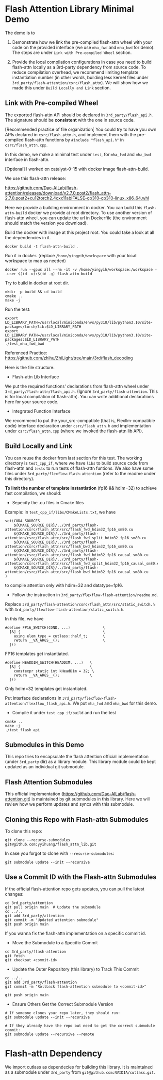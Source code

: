 # Flash Attention Library Minimal Demo

The demo is to 
1. Demonstrate how we link the pre-compiled flash-attn wheel with your code on the provided interface (we use `mha_fwd` and `mha_bwd` for demo). The steps are under `Link with Pre-compiled Wheel` section.

2. Provide the local compilation configurations in case you need to build flash-attn locally as a 3rd-party dependency from source code. To reduce compilation overhead, we recommend limiting template instantiation number (in other words, building less kernel files under `3rd_party/flash-attention/csrc/flash_attn`). We will show how we made this under `Build Locally and Link` section.

## Link with Pre-compiled Wheel

The exported flash-attn API should be declared in `3rd_party/flash_api.h`. The signature should be **consistent** with the one in source code. 

[Recommended practice of file organization]
You could try to have you own APIs declared in `csrc/flash_attn.h`, and implement them with the pre-compiled flash-attn functions by `#include "flash_api.h"` in `csrc/flash_attn.cpp`.

In this demo, we make a minimal test under `test`, for `mha_fwd` and `mha_bwd` interface in flash-attn.

[Optional] I worked on catalyst-0-15 with docker image flash-attn-build. 

We use this flash-attn release:

https://github.com/Dao-AILab/flash-attention/releases/download/v2.7.0.post2/flash_attn-2.7.0.post2+cu12torch2.4cxx11abiFALSE-cp310-cp310-linux_x86_64.whl 

Here we provide a building environment in docker. You can build this `flash-attn-build` docker we provide at root directory. To use another version of flash-attn wheel, you can update the url in Dockerfile (the environment should match the version you download).

Build the docker with image at this project root. You could take a look at all the dependencies in it.
```
docker build -t flash-attn-build .
```

Run it in docker. (replace `/home/yingyih/workspace` with your local workspace to map as needed)
```
docker run --gpus all --rm -it -v /home/yingyih/workspace:/workspace --user $(id -u):$(id -g) flash-attn-build
```

Try to build in docker at root dir.
```
mkdir -p build && cd build
cmake ..
make -j
```

Run the test:
```
export LD_LIBRARY_PATH=/usr/local/miniconda/envs/py310/lib/python3.10/site-packages/torch/lib:$LD_LIBRARY_PATH
export LD_LIBRARY_PATH=/usr/local/miniconda/envs/py310/lib/python3.10/site-packages:$LD_LIBRARY_PATH
./test_mha_fwd_bwd
```

Referenced Practice:  https://github.com/zhihu/ZhiLight/tree/main/3rd/flash_decoding

Here is the file structure.

- Flash-attn Lib Interface

We put the required functions' declarations from flash-attn wheel under `3rd_party/flash-attn/flash_api.h`. (Ignore `3rd_party/flash-attention`. This is for local compilation of flash-attn). You can write additional declarations here for your source code.

- Integrated Function Interface

We recommend to put the your_src-compatible (that is, Flexllm-compatible code) interface declaraiton under `csrc/flash_attn.h` and implementation under `csrc/flash_attn.cpp` (where we invoked the flash-attn lib API).



## Build Locally and Link
You can reuse the docker from last section for this test. The working directory is `test_cpp_if`, where we have `libs` to build source code from flash-attn and `tests` to run tests of flash-attn funtions. We also have some files under `3rd_party/flexflow-flash-attention` (refer to the readme under this directory).

**To limit the number of template instantiation** (fp16 && hdim=32) to achieve fast compilation, we should:

* Sepecify the .cu files in Cmake files 

Example: in `test_cpp_if/libs/CMakeLists.txt`, we have
```
set(CUDA_SOURCES
    ${CMAKE_SOURCE_DIR}/../3rd_party/flash-attention/csrc/flash_attn/src/flash_fwd_hdim32_fp16_sm80.cu
    ${CMAKE_SOURCE_DIR}/../3rd_party/flash-attention/csrc/flash_attn/src/flash_fwd_split_hdim32_fp16_sm80.cu
    ${CMAKE_SOURCE_DIR}/../3rd_party/flash-attention/csrc/flash_attn/src/flash_bwd_hdim32_fp16_sm80.cu
    ${CMAKE_SOURCE_DIR}/../3rd_party/flash-attention/csrc/flash_attn/src/flash_fwd_hdim32_fp16_causal_sm80.cu
    ${CMAKE_SOURCE_DIR}/../3rd_party/flash-attention/csrc/flash_attn/src/flash_fwd_split_hdim32_fp16_causal_sm80.cu
    ${CMAKE_SOURCE_DIR}/../3rd_party/flash-attention/csrc/flash_attn/src/flash_bwd_hdim32_fp16_causal_sm80.cu
)
```
to compile attention only with hdim=32 and datatype=fp16.

* Follow the instruction in `3rd_party/flexflow-flash-attention/readme.md`. 

Replace `3rd_party/flash-attention/csrc/flash_attn/src/static_switch.h` with `3rd_party/flexflow-flash-attention/static_switch.h`. 

In this file, we have
```
#define FP16_SWITCH(COND, ...)               \
  [&] {                                      \
    using elem_type = cutlass::half_t;       \
    return __VA_ARGS__();                    \
  }()
```
FP16 templates get instantiated.

```
#define HEADDIM_SWITCH(HEADDIM, ...)   \
  [&] {                                \
    constexpr static int kHeadDim = 32; \
    return __VA_ARGS__();              \
  }()
```
Only hdim=32 templates get instantiated.

Put interface declarations in `3rd_party/flexflow-flash-attention/flexflow_flash_api.h`. We put `mha_fwd` and `mha_bwd` for this demo.

* Compile it under `test_cpp_if/build` and run the test

```
cmake ..
make -j
./test_flash_api
```


## Submodules in this Demo

This repo tries to encapsulate the flash attention official implementation (under `3rd_party` dir) as a library module. This library module could be kept updated as an individual git submodule.

## Flash Attention Submodules
This official implementation (https://github.com/Dao-AILab/flash-attention.git) is maintained by git submodules in this library. Here we will review how we perform updates and syncs with this submodule.

## Cloning this Repo with Flash-attn Submodules
To clone this repo:
```
git clone --recurse-submodules git@github.com:yyihuang/flash_attn_lib.git
```

In case you forgot to clone with `--resurse-submodules`:
```
git submodule update --init --recursive
```

## Use a Commit ID with the Flash-attn Submodules
If the official flash-attention repo gets updates, you can pull the latest changes:
```
cd 3rd_party/attention
git pull origin main  # Update the submodule
cd ../..
git add 3rd_party/attention
git commit -m "Updated attention submodule"
git push origin main
```
If you wanna fix the flash-attn implementation on a specific commit id.
- Move the Submodule to a Specific Commit

```
cd 3rd_party/flash-attention
git fetch 
git checkout <commit-id>
```
- Update the Outer Repository (this library) to Track This Commit
```
cd ../..
git add 3rd_party/flash-attention
git commit -m "Rollback flash-attention submodule to <commit-id>"

git push origin main
```
- Ensure Others Get the Correct Submodule Version
```
# If someone clones your repo later, they should run:
git submodule update --init --recursive

# If they already have the repo but need to get the correct submodule commit:
git submodule update --recursive --remote
```

# Flash-attn Dependency
We import cutlass as dependecies for building this library. It is maintained as a submodule under  `3rd_party` from `git@github.com:NVIDIA/cutlass.git`.




